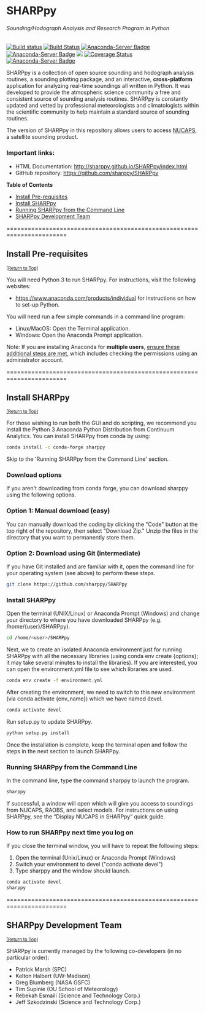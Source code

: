 # SHARPpy

###### Sounding/Hodograph Analysis and Research Program in Python

[![Build status](https://travis-ci.org/sharppy/SHARPpy.svg?branch=master)](https://travis-ci.org/sharppy)
[![Build Status](https://dev.azure.com/sharppy/SHARPpy/_apis/build/status/sharppy.SHARPpy?branchNammasterr)](https://dev.azure.com/sharppy/SHARPpy/_build/latest?definitionId=1?branchName=master)
[![Anaconda-Server Badge](https://anaconda.org/conda-forge/sharppy/badges/downloads.svg)](https://anaconda.org/conda-forge/sharppy)
[![Anaconda-Server Badge](https://anaconda.org/conda-forge/sharppy/badges/license.svg)](https://anaconda.org/conda-forge/sharppy)
[![](https://img.shields.io/github/downloads/sharppy/SHARPpy/total.svg?style=popout)](https://github.com/sharppy/SHARPpy/releases)
[![Coverage Status](https://coveralls.io/repos/github/sharppy/SHARPpy/badge.svg?branch=master)](https://coveralls.io/github/sharppy/SHARPpy?branch=master)
[![Anaconda-Server Badge](https://anaconda.org/conda-forge/sharppy/badges/platforms.svg)](https://anaconda.org/conda-forge/sharppy)

SHARPpy is a collection of open source sounding and hodograph analysis routines, a sounding plotting package, and an interactive, __cross-platform__ application for analyzing real-time soundings all written in Python. It was developed to provide the atmospheric science community a free and consistent source of sounding analysis routines. SHARPpy is constantly updated and vetted by professional meteorologists and climatologists within the scientific community to help maintain a standard source of sounding routines.

The version of SHARPpy in this repository allows users to access [NUCAPS](https://weather.msfc.nasa.gov/nucaps/), a satellite sounding product.

### Important links:
* HTML Documentation: http://sharppy.github.io/SHARPpy/index.html
* GitHub repository: https://github.com/sharppy/SHARPpy

**Table of Contents**

- [Install Pre-requisites](#install-pre-requisites)
- [Install SHARPpy](#install-sharppy)
- [Running SHARPpy from the Command Line](#running-sharppy-from-the-command-line)
- [SHARPpy Development Team](#sharppy-development-team)

=======================================================================
## Install Pre-requisites
<sup>[[Return to Top]](#sharppy)</sup>

You will need Python 3 to run SHARPpy. For instructions, visit the following websites:
* https://www.anaconda.com/products/individual for instructions on how to set-up Python.

You will need run a few simple commands in a command line program:
* Linux/MacOS: Open the Terminal application.
* Windows: Open the Anaconda Prompt application.

Note: If you are installing Anaconda for **multiple users**, [ensure these additional steps are met](https://docs.anaconda.com/anaconda/install/multi-user/), which includes checking the permissions using an administrator account.

=======================================================================
## Install SHARPpy
<sup>[[Return to Top]](#sharppy)</sup>

For those wishing to run both the GUI and do scripting, we recommend you install the Python 3 Anaconda Python Distribution from Continuum Analytics. You can install SHARPpy from conda by using:

```bash
conda install -c conda-forge sharppy
```
Skip to the 'Running SHARPpy from the Command Line' section.

### Download options
If you aren't downloading from conda forge, you can download sharppy using the following options.

### Option 1: Manual download (easy)

You can manually download the coding by clicking the "Code" button at the top right of the repository, then select "Download Zip." Unzip the files in the directory that you want to permanently store them.

### Option 2: Download using Git (intermediate)

If you have Git installed and are familiar with it, open the command line for your operating system (see above) to perform these steps.

```bash
git clone https://github.com/sharppy/SHARPpy
```

### Install SHARPpy

Open the terminal (UNIX/Linux) or Anaconda Prompt (Windows) and change your directory to where you have downloaded SHARPpy (e.g. /home/{user}/SHARPpy).

```bash
cd /home/<user>/SHARPpy
```

Next, we to create an isolated Anaconda environment just for running SHARPpy with all the necessary libraries (using conda env create {options}; it may take several minutes to install the libraries). If you are interested, you can open the environment.yml file to see which libraries are used.

```bash
conda env create -f environment.yml
```

After creating the environment, we need to switch to this new environment (via conda activate {env_name}) which we have named devel.

```bash
conda activate devel
```

Run setup.py to update SHARPpy.

```bash
python setup.py install
```

Once the installation is complete, keep the terminal open and follow the steps in the next section to launch SHARPpy.

### Running SHARPpy from the Command Line

In the command line, type the command sharppy to launch the program.

```bash
sharppy
```

If successful, a window will open which will give you access to soundings from NUCAPS, RAOBS, and select models.  For instructions on using SHARPpy, see the “Display NUCAPS in SHARPpy” quick guide.

### How to run SHARPpy next time you log on

If you close the terminal window, you will have to repeat the following steps:

1. Open the terminal (Unix/Linux) or Anaconda Prompt (Windows)
2. Switch your environment to devel ("conda activate devel")
3. Type sharppy and the window should launch.

```bash
conda activate devel
sharppy
```

=======================================================================
## SHARPpy Development Team
<sup>[[Return to Top]](#sharppy)</sup>

SHARPpy is currently managed by the following co-developers (in no particular order):
- Patrick Marsh (SPC)
- Kelton Halbert (UW-Madison)
- Greg Blumberg (NASA GSFC)
- Tim Supinie (OU School of Meteorology)
- Rebekah Esmaili (Science and Technology Corp.)
- Jeff Szkodzinski (Science and Technology Corp.)
